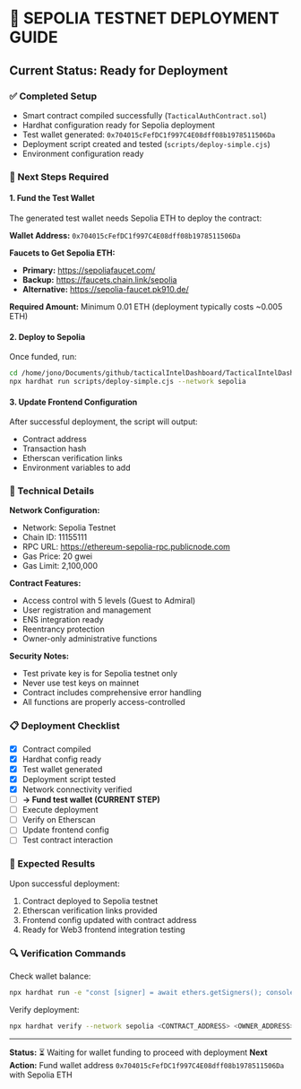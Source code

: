 # 🚀 SEPOLIA TESTNET DEPLOYMENT GUIDE

## Current Status: Ready for Deployment

### ✅ Completed Setup
- Smart contract compiled successfully (`TacticalAuthContract.sol`)
- Hardhat configuration ready for Sepolia deployment
- Test wallet generated: `0x704015cFefDC1f997C4E08dff08b1978511506Da`
- Deployment script created and tested (`scripts/deploy-simple.cjs`)
- Environment configuration ready

### 🔄 Next Steps Required

#### 1. Fund the Test Wallet
The generated test wallet needs Sepolia ETH to deploy the contract:

**Wallet Address:** `0x704015cFefDC1f997C4E08dff08b1978511506Da`

**Faucets to Get Sepolia ETH:**
- **Primary:** https://sepoliafaucet.com/
- **Backup:** https://faucets.chain.link/sepolia
- **Alternative:** https://sepolia-faucet.pk910.de/

**Required Amount:** Minimum 0.01 ETH (deployment typically costs ~0.005 ETH)

#### 2. Deploy to Sepolia
Once funded, run:
```bash
cd /home/jono/Documents/github/tacticalIntelDashboard/TacticalIntelDashboard/IntelCommandConsole
npx hardhat run scripts/deploy-simple.cjs --network sepolia
```

#### 3. Update Frontend Configuration
After successful deployment, the script will output:
- Contract address
- Transaction hash
- Etherscan verification links
- Environment variables to add

### 🔧 Technical Details

**Network Configuration:**
- Network: Sepolia Testnet
- Chain ID: 11155111
- RPC URL: https://ethereum-sepolia-rpc.publicnode.com
- Gas Price: 20 gwei
- Gas Limit: 2,100,000

**Contract Features:**
- Access control with 5 levels (Guest to Admiral)
- User registration and management
- ENS integration ready
- Reentrancy protection
- Owner-only administrative functions

**Security Notes:**
- Test private key is for Sepolia testnet only
- Never use test keys on mainnet
- Contract includes comprehensive error handling
- All functions are properly access-controlled

### 📋 Deployment Checklist

- [x] Contract compiled
- [x] Hardhat config ready
- [x] Test wallet generated
- [x] Deployment script tested
- [x] Network connectivity verified
- [ ] **→ Fund test wallet (CURRENT STEP)**
- [ ] Execute deployment
- [ ] Verify on Etherscan
- [ ] Update frontend config
- [ ] Test contract interaction

### 🎯 Expected Results

Upon successful deployment:
1. Contract deployed to Sepolia testnet
2. Etherscan verification links provided
3. Frontend config updated with contract address
4. Ready for Web3 frontend integration testing

### 🔍 Verification Commands

Check wallet balance:
```bash
npx hardhat run -e "const [signer] = await ethers.getSigners(); console.log(await ethers.provider.getBalance(await signer.getAddress()))" --network sepolia
```

Verify deployment:
```bash
npx hardhat verify --network sepolia <CONTRACT_ADDRESS> <OWNER_ADDRESS>
```

---

**Status:** ⏳ Waiting for wallet funding to proceed with deployment
**Next Action:** Fund wallet address `0x704015cFefDC1f997C4E08dff08b1978511506Da` with Sepolia ETH
